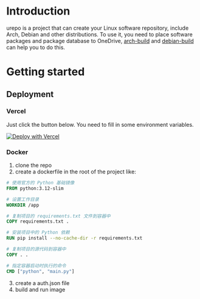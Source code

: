 # Introduction
urepo is a project that can create your Linux software repository, include  Arch, Debian and other distributions. To use it, you need to place software packages and package database to OneDrive, [arch-build](https://github.com/vifly/arch-build) and [debian-build](https://github.com/vifly/debian-build) can help you to do this.

# Getting started


## Deployment
### Vercel
Just click the button below. You need to fill in some environment variables.

[![Deploy with Vercel](https://vercel.com/button)](https://vercel.com/new/clone?repository-url=https%3A%2F%2Fgithub.com%2FBlockG-ws%2Faod_repo&env=code,path,client_secret,client_id,refresh_token,tenant_id)
### Docker
1. clone the repo
2. create a dockerfile in the root of the project like:
```Dockerfile
# 使用官方的 Python 基础镜像
FROM python:3.12-slim

# 设置工作目录
WORKDIR /app

# 复制项目的 requirements.txt 文件到容器中
COPY requirements.txt .

# 安装项目中的 Python 依赖
RUN pip install --no-cache-dir -r requirements.txt

# 复制项目的源代码到容器中
COPY . .

# 指定容器启动时执行的命令
CMD ["python", "main.py"]
```
3. create a auth.json file
4. build and run image
